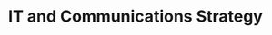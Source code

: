 ---
title: IT and Communications Strategy
layout: default
description: Helping you to work efficiently and accurately
img: office-594132_1280.jpg
img-alt: Man writing on a notepad
---